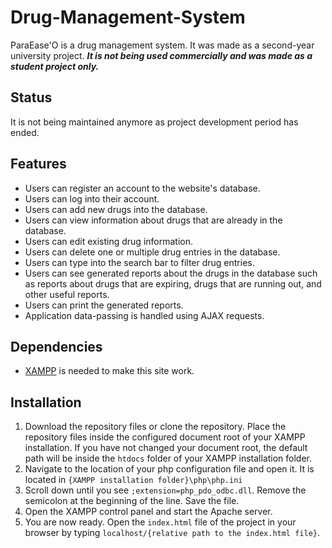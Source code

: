 # Drug-Management-System
ParaEase'O is a drug management system. It was made as a second-year university project. ***It is not being used commercially and was made as a student project only.***

## Status
It is not being maintained anymore as project development period has ended.

## Features
 - Users can register an account to the website's database.
 - Users can log into their account.
 - Users can add new drugs into the database.
 - Users can view information about drugs that are already in the database.
 - Users can edit existing drug information.
 - Users can delete one or multiple drug entries in the database.
 - Users can type into the search bar to filter drug entries.
 - Users can see generated reports about the drugs in the database such as reports about drugs that are expiring, drugs that are running out, and other useful reports.
 - Users can print the generated reports.
 - Application data-passing is handled using AJAX requests.

## Dependencies
- [XAMPP](https://www.apachefriends.org/download.html) is needed to make this site work. 

## Installation
1. Download the repository files or clone the repository. Place the repository files inside the configured document root of your XAMPP installation. If you have not changed your document root, the default path will be inside the `htdocs` folder of your XAMPP installation folder.
2. Navigate to the location of your php configuration file and open it. It is located in `{XAMPP installation folder}\php\php.ini`
3. Scroll down until you see `;extension=php_pdo_odbc.dll`. Remove the semicolon at the beginning of the line. Save the file.
4. Open the XAMPP control panel and start the Apache server.
5. You are now ready. Open the `index.html` file of the project in your browser by typing `localhost/{relative path to the index.html file}`.
